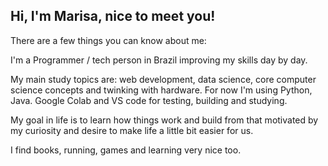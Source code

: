 ## Hi, I'm Marisa, nice to meet you!

There are a few things you can know about me:

I'm a Programmer / tech person in Brazil improving my skills day by day.

My main study topics are: web development, data science, core computer science concepts and twinking with hardware. For now I'm using Python, Java. Google Colab and VS code for testing, building and studying. 

My goal in life is to learn how things work and build from that motivated by my curiosity and desire to make life a little bit easier for us.

I find books, running, games and learning very nice too.

